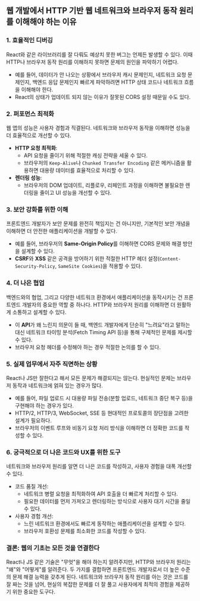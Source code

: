 <!--
### 한 줄씩 천천히 정리합니다.

[React Query에 대해](https://minhoo03.github.io/react%20query/React-Query/)
-->

## 웹 개발에서 HTTP 기반 웹 네트워크와 브라우저 동작 원리를 이해해야 하는 이유

### 1. 효율적인 디버깅  
React와 같은 라이브러리를 잘 다뤄도 예상치 못한 버그는 언제든 발생할 수 있다. 이때 HTTP나 브라우저 동작 원리를 이해하지 못하면 문제의 원인을 파악하기 어렵다.  
- 예를 들어, 데이터가 안 나오는 상황에서 브라우저 캐시 문제인지, 네트워크 요청 문제인지, 백엔드 응답 문제인지 빠르게 파악하려면 HTTP 상태 코드나 네트워크 흐름을 이해해야 한다.  
- React의 상태가 업데이트 되지 않는 이유가 잘못된 CORS 설정 때문일 수도 있다.

### 2. 퍼포먼스 최적화  
웹 앱의 성능은 사용자 경험과 직결된다. 네트워크와 브라우저 동작을 이해하면 성능을 더 효율적으로 개선할 수 있다.  
- **HTTP 요청 최적화**:  
  - API 요청을 줄이기 위해 적절한 캐싱 전략을 세울 수 있다.  
  - 브라우저의 `Keep-Alive`나 `Chunked Transfer Encoding` 같은 메커니즘을 활용하면 대용량 데이터를 효율적으로 처리할 수 있다.  
- **렌더링 성능**:  
  - 브라우저의 DOM 업데이트, 리플로우, 리페인트 과정을 이해하면 불필요한 렌더링을 줄이고 UI 성능을 개선할 수 있다.

### 3. 보안 강화를 위한 이해  
프론트엔드 개발자가 보안 문제를 완전히 책임지는 건 아니지만, 기본적인 보안 개념을 이해하면 더 안전한 애플리케이션을 개발할 수 있다.  
- 예를 들어, 브라우저의 **Same-Origin Policy**를 이해하면 CORS 문제와 해결 방안을 설계할 수 있다.  
- **CSRF**와 **XSS** 같은 공격을 방어하기 위한 적절한 HTTP 헤더 설정(`Content-Security-Policy`, `SameSite Cookies`)을 적용할 수 있다.

### 4. 더 나은 협업  
백엔드와의 협업, 그리고 다양한 네트워크 환경에서 애플리케이션을 동작시키는 건 프론트엔드 개발자의 중요한 역할 중 하나다. HTTP와 브라우저 원리를 이해하면 더 원활하게 소통하고 설계할 수 있다.  
- 이 **API**가 왜 느린지 의문이 들 때, 백엔드 개발자에게 단순히 "느려요"라고 말하는 대신 네트워크 타이밍 분석(Fetch Timing API 등)을 통해 구체적인 문제를 제시할 수 있다.  
- 브라우저 요청 헤더를 수정해야 하는 경우 적절한 논의를 할 수 있다.

### 5. 실제 업무에서 자주 직면하는 상황  
React나 JS만 잘한다고 해서 모든 문제가 해결되지는 않는다. 현실적인 문제는 브라우저 동작과 네트워크에 얽혀 있는 경우가 많다.  
- 예를 들어, 파일 업로드 시 대용량 파일 전송(분할 업로드, 네트워크 중단 복구 등)을 구현해야 하는 경우가 있다.  
- HTTP/2, HTTP/3, WebSocket, SSE 등 현대적인 프로토콜의 장단점을 고려한 설계가 필요하다.  
- 브라우저의 이벤트 루프와 비동기 요청 처리 방식을 이해하면 더 정확한 코드를 작성할 수 있다.

### 6. 궁극적으로 더 나은 코드와 UX를 위한 도구  
네트워크와 브라우저 원리를 알면 더 나은 코드를 작성하고, 사용자 경험을 대폭 개선할 수 있다.  
- 코드 품질 개선:  
  - 네트워크 병렬 요청을 최적화하여 API 호출을 더 빠르게 처리할 수 있다.  
  - 필요한 데이터를 먼저 가져오고 렌더링하는 방식으로 사용자 대기 시간을 줄일 수 있다.  
- 사용자 경험 개선:  
  - 느린 네트워크 환경에서도 빠르게 동작하는 애플리케이션을 설계할 수 있다.  
  - 브라우저 호환성 문제를 최소화한 코드를 작성할 수 있다.

### 결론: 웹의 기초는 모든 것을 연결한다  
React나 JS 같은 기술은 "무엇"을 해야 하는지 알려주지만, HTTP와 브라우저 원리는 "왜"와 "어떻게"를 알려준다. 두 가지를 결합하면 프론트엔드 개발자로서 더 높은 수준의 문제 해결 능력을 갖추게 된다. 네트워크와 브라우저 동작 원리를 아는 것은 코드를 잘 짜는 것을 넘어, 현실의 복잡한 문제를 더 잘 풀고 사용자에게 최적의 경험을 제공하기 위한 중요한 도구다.
